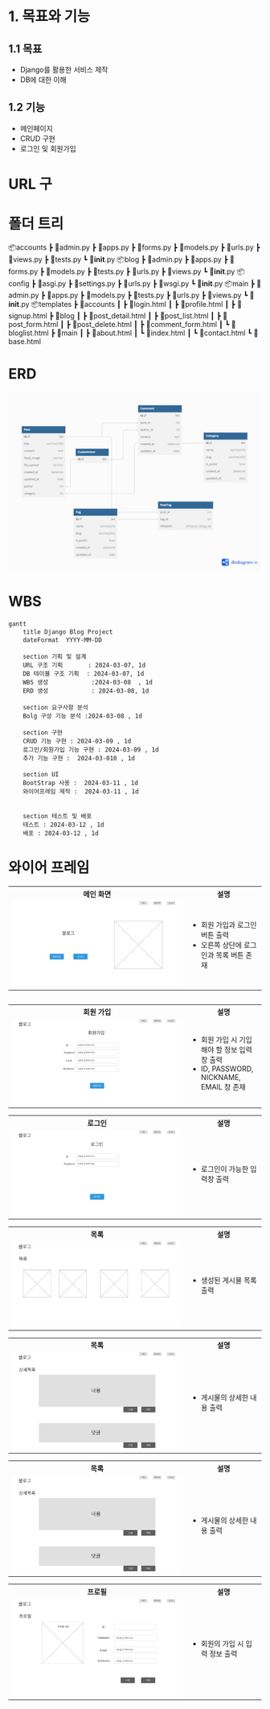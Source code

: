 # 1. 목표와 기능
## 1.1 목표
* Django를 활용한 서비스 제작
* DB에 대한 이해
## 1.2 기능
* 메인페이지
* CRUD 구현
* 로그인 및 회원가입

# URL 구

# 폴더 트리

📦accounts
 ┣ 📜admin.py
 ┣ 📜apps.py
 ┣ 📜forms.py
 ┣ 📜models.py
 ┣ 📜urls.py
 ┣ 📜views.py
 ┣ 📜tests.py
 ┗ 📜__init__.py
 📦blog
 ┣ 📜admin.py
 ┣ 📜apps.py
 ┣ 📜forms.py
 ┣ 📜models.py
 ┣ 📜tests.py
 ┣ 📜urls.py
 ┣ 📜views.py
 ┗ 📜__init__.py
 📦config
 ┣ 📜asgi.py
 ┣ 📜settings.py
 ┣ 📜urls.py
 ┣ 📜wsgi.py
 ┗ 📜__init__.py
 📦main
 ┣ 📜admin.py
 ┣ 📜apps.py
 ┣ 📜models.py
 ┣ 📜tests.py
 ┣ 📜urls.py
 ┣ 📜views.py
 ┗ 📜__init__.py
📦templates
 ┣ 📂accounts
 ┃ ┣ 📜login.html
 ┃ ┣ 📜profile.html
 ┃ ┣ 📜signup.html
 ┣ 📂blog
 ┃ ┣ 📜post_detail.html
 ┃ ┣ 📜post_list.html
 ┃ ┣ 📜post_form.html
  ┃ ┣ 📜post_delete.html
 ┃ ┣ 📜comment_form.html
 ┃ ┗ 📜bloglist.html
 ┣ 📂main
 ┃ ┣ 📜about.html
 ┃ ┗ 📜index.html
 ┃ ┗ 📜contact.html
 ┗ 📜base.html

# ERD
<img src="readme_img/Django_ERD.png">

# WBS

```mermaid
gantt
    title Django Blog Project
    dateFormat  YYYY-MM-DD

    section 기획 및 설계
    URL 구조 기획       : 2024-03-07, 1d
    DB 테이블 구조 기획  : 2024-03-07, 1d
    WBS 생성            :2024-03-08  , 1d
    ERD 생성            : 2024-03-08, 1d

    section 요구사항 분석
    Bolg 구성 기능 분석 :2024-03-08 , 1d
    
    section 구현
    CRUD 기능 구현 : 2024-03-09 , 1d
    로그인/회원가입 기능 구현 : 2024-03-09 , 1d
    추가 기능 구현 :  2024-03-010 , 1d

    section UI
    BootStrap 사용 :  2024-03-11 , 1d
    와이어프레임 제작 :  2024-03-11 , 1d


    section 테스트 및 배포
    테스트 : 2024-03-12 , 1d
    배포 : 2024-03-12 , 1d
```

# 와이어 프레임
<table>
    <tr>
        <th>메인 화면</th>
        <th>설명</th>
    </tr>
    <tr>
        <td width="70%">
            <img src="readme_img/메인화면.png">
        </td>
        <td>
            <ul>
                <li>회원 가입과 로그인 버튼 출력</li>
                <li>오른쪽 상단에 로그인과 목록 버튼 존재</li>
            </ul>
        </td>
    </tr>
</table>
<table>
    <table>
    <tr>
        <th>회원 가입</th>
        <th>설명</th>
    </tr>
    <tr>
        <td width="70%">
            <img src="readme_img/회원가입.png">
        </td>
        <td>
            <ul>
                <li>회원 가입 시 기입해야 할 정보 입력창 출력</li>
                <li>ID, PASSWORD, NICKNAME, EMAIL 창 존재</li>
            </ul>
        </td>
    </tr>
</table>
<table>
    <tr>
        <th>로그인</th>
        <th>설명</th>
    </tr>
    <tr width="70%">
        <td width="70%">
            <img src="readme_img/로그인.png">
        </td>
        <td>
            <ul>
                <li>로그인이 가능한 입력창 출력</li>
            </ul>
        </td>
    </tr>
</table>
<table>
    <tr>
        <th>목록</th>
        <th>설명</th>
    </tr>
    <tr>
        <td width="70%">
            <img src="readme_img/목록.png">
        </td>
        <td>
            <ul>
                <li>생성된 게시물 목록 출력</li>
            </ul>
        </td>
    </tr>
</table>
<table>
    <tr>
        <th>목록</th>
        <th>설명</th>
    </tr>
    <tr>
        <td width="70%">
            <img src="readme_img/상세목록.png">
        </td>
        <td>
            <ul>
                <li>게시물의 상세한 내용 출력</li>
            </ul>
        </td>
    </tr>
</table>
<table>
    <tr>
        <th>목록</th>
        <th>설명</th>
    </tr>
    <tr>
        <td width="70%">
            <img src="readme_img/상세목록.png">
        </td>
        <td>
            <ul>
                <li>게시물의 상세한 내용 출력</li>
            </ul>
        </td>
    </tr>
</table><table>
    <tr>
        <th>프로필</th>
        <th>설명</th>
    </tr>
    <tr>
        <td width="70%">
            <img src="readme_img/프로필.png">
        </td>
        <td>
            <ul>
                <li>회원의 가입 시 입력 정보 출력</li>
            </ul>
        </td>
    </tr>
</table>
